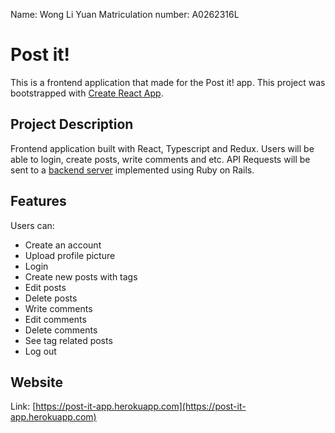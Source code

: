 Name: Wong Li Yuan
Matriculation number: A0262316L

# Post it!

This is a frontend application that made for the Post it! app.
This project was bootstrapped with [Create React App](https://github.com/facebook/create-react-app).

## Project Description

Frontend application built with React, Typescript and Redux. Users will be able to login, create posts, write comments and etc. API Requests will be sent to a [backend server](https://github.com/lyuanww/cvwo-backend) implemented using Ruby on Rails.

## Features

Users can:

- Create an account
- Upload profile picture
- Login
- Create new posts with tags
- Edit posts
- Delete posts
- Write comments
- Edit comments
- Delete comments
- See tag related posts
- Log out

## Website

Link: [https://post-it-app.herokuapp.com](https://post-it-app.herokuapp.com)
